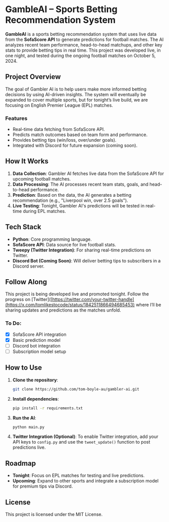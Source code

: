 
# GambleAI – Sports Betting Recommendation System

**GambleAI** is a sports betting recommendation system that uses live data from the **SofaScore API** to generate predictions for football matches. The AI analyzes recent team performance, head-to-head matchups, and other key stats to provide betting tips in real time. This project was developed live, in one night, and tested during the ongoing football matches on October 5, 2024.

## Project Overview

The goal of Gambler AI is to help users make more informed betting decisions by using AI-driven insights. The system will eventually be expanded to cover multiple sports, but for tonight’s live build, we are focusing on English Premier League (EPL) matches.

### Features
- Real-time data fetching from SofaScore API.
- Predicts match outcomes based on team form and performance.
- Provides betting tips (win/loss, over/under goals).
- Integrated with Discord for future expansion (coming soon).

## How It Works

1. **Data Collection**: Gambler AI fetches live data from the SofaScore API for upcoming football matches.
2. **Data Processing**: The AI processes recent team stats, goals, and head-to-head performance.
3. **Prediction**: Based on the data, the AI generates a betting recommendation (e.g., "Liverpool win, over 2.5 goals").
4. **Live Testing**: Tonight, Gambler AI's predictions will be tested in real-time during EPL matches.

## Tech Stack

- **Python**: Core programming language.
- **SofaScore API**: Data source for live football stats.
- **Tweepy (Twitter Integration)**: For sharing real-time predictions on Twitter.
- **Discord Bot (Coming Soon)**: Will deliver betting tips to subscribers in a Discord server.

## Follow Along

This project is being developed live and promoted tonight. Follow the progress on [Twitter]([https://twitter.com/your-twitter-handle](https://x.com/tomlikestocode/status/1842511866494685453) where I’ll be sharing updates and predictions as the matches unfold.

### To Do:
- [x] SofaScore API integration
- [x] Basic prediction model
- [ ] Discord bot integration
- [ ] Subscription model setup

## How to Use

1. **Clone the repository**:
   ```bash
   git clone https://github.com/tom-boyle-au/gambler-ai.git
   ```

2. **Install dependencies**:
   ```bash
   pip install -r requirements.txt
   ```

3. **Run the AI**:
   ```bash
   python main.py
   ```

4. **Twitter Integration (Optional)**:
   To enable Twitter integration, add your API keys to `config.py` and use the `tweet_update()` function to post predictions live.

## Roadmap

- **Tonight**: Focus on EPL matches for testing and live predictions.
- **Upcoming**: Expand to other sports and integrate a subscription model for premium tips via Discord.

## License

This project is licensed under the MIT License.
